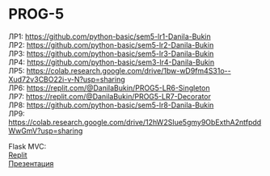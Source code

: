 # PROG-5
ЛР1: <https://github.com/python-basic/sem5-lr1-Danila-Bukin>  
ЛР2: <https://github.com/python-basic/sem5-lr2-Danila-Bukin>  
ЛР3: <https://github.com/python-basic/sem5-lr3-Danila-Bukin>  
ЛР4: <https://github.com/python-basic/sem3-lr4-Danila-Bukin>  
ЛР5: <https://colab.research.google.com/drive/1bw-wD9fm4S31o--Xud72v3CBO22i-v-N?usp=sharing>  
ЛР6: <https://replit.com/@DanilaBukin/PROG5-LR6-Singleton>  
ЛР7: <https://replit.com/@DanilaBukin/PROG5-LR7-Decorator>  
ЛР8: <https://github.com/python-basic/sem5-lr8-Danila-Bukin>  
ЛР9: <https://colab.research.google.com/drive/12hW2SIue5gmy9ObExthA2ntfpddWwGmV?usp=sharing>  
  
Flask MVC:  
[Replit](https://replit.com/@DanilaBukin/FlaskMVC)  
[Презентация](https://drive.google.com/file/d/1K7QXd-Hhy_s2tcem9Do2ZAiqqos6Kiox/view?usp=sharing)
